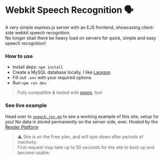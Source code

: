 # Webkit Speech Recognition 🗣️
A very simple express.js server with an EJS frontend, showcasing client-side webkit speech recognition.\
No longer shall there be heavy load on servers for quick, simple and easy speech recognition!

### How to use
- Install deps: `npm install`
- Create a MySQL database locally, I like [Laragon](https://laragon.org)
- Fill out `.env` with your required options
- Run `npm run dev`
> Fully compatible & tested with [pnpm](https://pnpm.io), too!

### See live example
Head over to [`speech.jpy.gg`](https://speech.jpy.gg) to see a working example of this site, setup for you!
No data is stored permanently on the server side, ever.
Hosted by the [Render Platform](https://onrender.com)
> ⚠️ Site is on the Free plan, and will spin down after periods of inactivity.\
> First request may take up to 50 seconds for the site to boot up and become usable.
